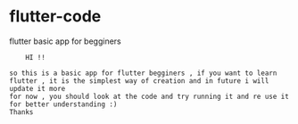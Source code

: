 # flutter-code
flutter basic app for begginers

        HI !! 

    so this is a basic app for flutter begginers , if you want to learn flutter , it is the simplest way of creation and in future i will update it more 
    for now , you should look at the code and try running it and re use it for better understanding :)
    Thanks
